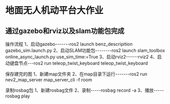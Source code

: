 # 地面无人机动平台大作业
## 通过gazebo和rviz以及slam功能包完成
操作流程
1、启动gazebo-------ros2 launch benz_descripition gazebo_sim.launch.py
2、启动SLAM功能包--------ros2 launch slam_toolbox online_async_launch.py use_sim_time:=True
3、启动rviz2------rviz2
4、启动键盘节点---ros2 run teleop_twist_keyboard teleop_twist_keyboard 

保存建完的图
1、新建map文件夹
2、在map目录下运行-------ros2 run nev2_map_server map_server_cli -f room

录制rosbag包
1、新建rosbag文件
2、录制-----rosbag record -a
3、播放-----rosbag play <bagname> 

